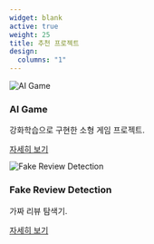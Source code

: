 ```yaml
---
widget: blank
active: true
weight: 25
title: 추천 프로젝트
design:
  columns: "1"
---
```


<div class="viewA">
  <img src="/slide-1.jpg" alt="AI Game" loading="lazy">
  <div>
    <h3>AI Game</h3>
    <p>강화학습으로 구현한 소형 게임 프로젝트.</p>
    <a class="btn btn-primary btn-sm" href='{{ "/project/game/" | relLangURL }}'>자세히 보기</a>
  </div>
</div>

<div class="viewA" style="margin-top:12px">
  <img src="/slide-3.jpg" alt="Fake Review Detection" loading="lazy">
  <div>
    <h3>Fake Review Detection</h3>
    <p>가짜 리뷰 탐색기.</p>
    <a class="btn btn-primary btn-sm" href='{{ "/project/Review/" | relLangURL }}'>자세히 보기</a>
  </div>
</div>
